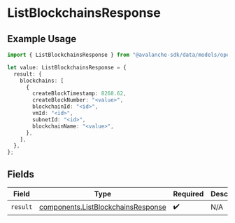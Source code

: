 # ListBlockchainsResponse

## Example Usage

```typescript
import { ListBlockchainsResponse } from "@avalanche-sdk/data/models/operations";

let value: ListBlockchainsResponse = {
  result: {
    blockchains: [
      {
        createBlockTimestamp: 8268.62,
        createBlockNumber: "<value>",
        blockchainId: "<id>",
        vmId: "<id>",
        subnetId: "<id>",
        blockchainName: "<value>",
      },
    ],
  },
};
```

## Fields

| Field                                                                                    | Type                                                                                     | Required                                                                                 | Description                                                                              |
| ---------------------------------------------------------------------------------------- | ---------------------------------------------------------------------------------------- | ---------------------------------------------------------------------------------------- | ---------------------------------------------------------------------------------------- |
| `result`                                                                                 | [components.ListBlockchainsResponse](../../models/components/listblockchainsresponse.md) | :heavy_check_mark:                                                                       | N/A                                                                                      |